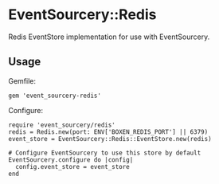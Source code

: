 # EventSourcery::Redis

Redis EventStore implementation for use with EventSourcery.

## Usage

Gemfile:

```
gem 'event_sourcery-redis'
```

Configure:

```
require 'event_sourcery/redis'
redis = Redis.new(port: ENV['BOXEN_REDIS_PORT'] || 6379)
event_store = EventSourcery::Redis::EventStore.new(redis)

# Configure EventSourcery to use this store by default
EventSourcery.configure do |config|
  config.event_store = event_store
end
```

